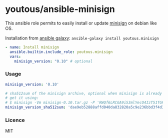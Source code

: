 # youtous/ansible-minisign

This ansible role permits to easily install or update [minisign](https://jedisct1.github.io/minisign/) on debian like OS.

Installation from [ansible galaxy](https://galaxy.ansible.com/youtous/minisign): `ansible-galaxy install youtous.minisign`

```yaml
- name: Install minisign
  ansible.builtin.include_role: youtous.minisign
  vars:
    minisign_version: "0.10" # optional
```

### Usage

```yaml
minisign_version: '0.10'

# sha512sum of the minisign archive, optional when minisign is already installed on the system
# get it using:
# $ minisign -Vm minisign-0.10.tar.gz -P 'RWQf6LRCGA9i53mlYecO4IzT51TGPpvWucNSCh1CBM0QTaLn73Y7GFO3' && sha512sum minisign-0.10.tar.gz
minisign_version_sha512sum: 'dae9eb52888affd040da832820a5c9e236bbd3f4d320a29868cf85bfadd923b755eb736838c85fb93adac27168cbe856a1a3abdfb984d015b145df0e03df5b73'

```

### Licence
MIT